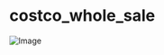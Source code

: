 # costco_whole_sale

![Image](https://github.com/user-attachments/assets/41e42552-9359-42d2-ae01-6dccc4ccc7d7)

